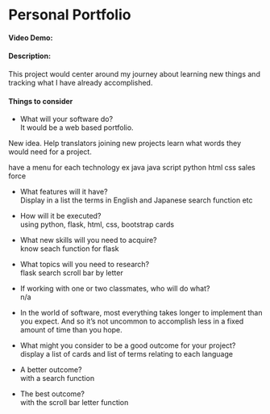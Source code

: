 # Personal Portfolio
#### Video Demo:  <URL HERE>
#### Description:
This project would center around my journey about learning new things and tracking what I have already accomplished.

#### Things to consider

- What will your software do?<br>
It would be a web based portfolio.

New idea.
Help translators joining new projects learn what words they would need for a project.

have a menu for each technology
ex java
java script
python
html
css
sales force

- What features will it have?<br>
Display in a list the terms in English and Japanese
search function
etc

- How will it be executed?<br>
using python, flask, html, css, bootstrap cards

- What new skills will you need to acquire?<br>
know seach function for flask

- What topics will you need to research?<br>
flask search
scroll bar by letter


- If working with one or two classmates, who will do what?<br>
n/a

- In the world of software, most everything takes longer to implement than you expect. And so it’s not uncommon to accomplish less in a fixed amount of time than you hope.<br>
- What might you consider to be a good outcome for your project?<br>
display a list of cards and list of terms relating to each language

- A better outcome?<br>
with a search function

- The best outcome?<br>
with the scroll bar letter function